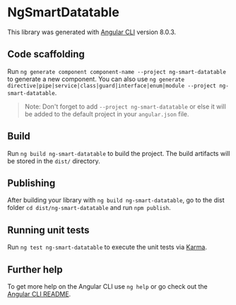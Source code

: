 # NgSmartDatatable

This library was generated with [Angular CLI](https://github.com/angular/angular-cli) version 8.0.3.

## Code scaffolding

Run `ng generate component component-name --project ng-smart-datatable` to generate a new component. You can also use `ng generate directive|pipe|service|class|guard|interface|enum|module --project ng-smart-datatable`.
> Note: Don't forget to add `--project ng-smart-datatable` or else it will be added to the default project in your `angular.json` file. 

## Build

Run `ng build ng-smart-datatable` to build the project. The build artifacts will be stored in the `dist/` directory.

## Publishing

After building your library with `ng build ng-smart-datatable`, go to the dist folder `cd dist/ng-smart-datatable` and run `npm publish`.

## Running unit tests

Run `ng test ng-smart-datatable` to execute the unit tests via [Karma](https://karma-runner.github.io).

## Further help

To get more help on the Angular CLI use `ng help` or go check out the [Angular CLI README](https://github.com/angular/angular-cli/blob/master/README.md).
